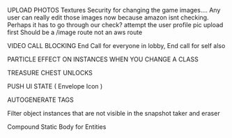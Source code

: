 UPLOAD PHOTOS
  Textures
    Security for changing the game images.... Any user can really edit those images now because amazon isnt checking. Perhaps it has to go through our check?
    attempt the user profile pic upload first
    Should be a /image route not an aws route

VIDEO CALL BLOCKING
  End Call for everyone in lobby, End call for self also

PARTICLE EFFECT ON INSTANCES WHEN YOU CHANGE A CLASS

TREASURE CHEST UNLOCKS

PUSH UI STATE ( Envelope Icon )

AUTOGENERATE TAGS
  <!-- [transformIntoTagId]: createLibraryTag(transformIntoTagId, 'Transform Into', '#FFFFFF'),-->

Filter object instances that are not visible in the snapshot taker and eraser

Compound Static Body for Entities